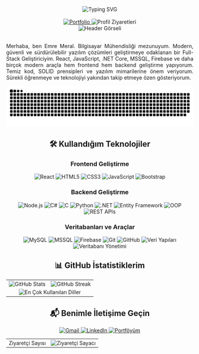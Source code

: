 <div align="center">
  <img src="https://readme-typing-svg.herokuapp.com?font=Fira+Code&pause=1000&color=00AEEF&center=true&vCenter=true&width=435&lines=Merhaba%2C+ben+Emre+Meral;Full+Stack+Geliştirici;Frontend+ve+Backend+Uzmanı" alt="Typing SVG" />
  <br/>
</div>
<br/>
<div align="center">
  <a href="https://emremeralzn.github.io/myblog/" target="_blank">
    <img src="https://img.shields.io/badge/Portföyüm-00AEEF?style=for-the-badge&logo=About.me&logoColor=white" alt="Portfolio"/>
  </a>
  <img src="https://komarev.com/ghpvc/?username=githubkullaniciadiniz&label=Profil%20Ziyaretleri&color=blue&style=for-the-badge" alt="Profil Ziyaretleri" />
</div>

<div align="center">
  <img src="https://i.imgur.com/WVKtRn0.png" alt="Header Görseli" width="400" />
</div>
<br/>


<p align="justify">
 Merhaba, ben Emre Meral. Bilgisayar Mühendisliği mezunuyum. Modern, güvenli ve sürdürülebilir yazılım çözümleri geliştirmeye odaklanan bir Full-Stack Geliştiriciyim. React, JavaScript, .NET Core, MSSQL, Firebase ve daha birçok modern araçla hem frontend hem backend geliştirme yapıyorum. Temiz kod, SOLID prensipleri ve yazılım mimarilerine önem veriyorum. Sürekli öğrenmeye ve teknolojiyi yakından takip etmeye özen gösteriyorum.
</p>

<div align="center">
  <img src="https://raw.githubusercontent.com/Platane/snk/output/github-contribution-grid-snake-dark.svg" alt="Yılan Katkı Grafiği" width="700"/>
</div>

<h2 align="center">🛠️ Kullandığım Teknolojiler</h2>

<div align="center">
  <h3>Frontend Geliştirme</h3>
  <div>
    <img src="https://img.shields.io/badge/React-20232A?style=for-the-badge&logo=react&logoColor=61DAFB" alt="React"/>
    <img src="https://img.shields.io/badge/HTML5-E34F26?style=for-the-badge&logo=html5&logoColor=white" alt="HTML5"/>
    <img src="https://img.shields.io/badge/CSS3-1572B6?style=for-the-badge&logo=css3&logoColor=white" alt="CSS3"/>
    <img src="https://img.shields.io/badge/JavaScript-323330?style=for-the-badge&logo=javascript&logoColor=F7DF1E" alt="JavaScript"/>
    <img src="https://img.shields.io/badge/Bootstrap-563D7C?style=for-the-badge&logo=bootstrap&logoColor=white" alt="Bootstrap"/>
  </div>
</div>

<div align="center">
  <h3>Backend Geliştirme</h3>
  <div>
    <img src="https://img.shields.io/badge/Node.js-339933?style=for-the-badge&logo=nodedotjs&logoColor=white" alt="Node.js"/>
    <img src="https://img.shields.io/badge/C%23-239120?style=for-the-badge&logo=c-sharp&logoColor=white" alt="C#"/>
    <img src="https://img.shields.io/badge/C-00599C?style=for-the-badge&logo=c&logoColor=white" alt="C"/>
    <img src="https://img.shields.io/badge/Python-3776AB?style=for-the-badge&logo=python&logoColor=white" alt="Python"/>
    <img src="https://img.shields.io/badge/.NET-512BD4?style=for-the-badge&logo=dotnet&logoColor=white" alt=".NET"/>
    <img src="https://img.shields.io/badge/Entity_Framework-68217A?style=for-the-badge&logo=.net&logoColor=white" alt="Entity Framework"/>
    <img src="https://img.shields.io/badge/OOP-007396?style=for-the-badge" alt="OOP"/>
    <img src="https://img.shields.io/badge/REST_APIs-FF6F00?style=for-the-badge" alt="REST APIs"/>
  </div>
</div>

<div align="center">
  <h3>Veritabanları ve Araçlar</h3>
  <div>
    <img src="https://img.shields.io/badge/MySQL-00000F?style=for-the-badge&logo=mysql&logoColor=white" alt="MySQL"/>
    <img src="https://img.shields.io/badge/MSSQL-CC2927?style=for-the-badge&logo=microsoft-sql-server&logoColor=white" alt="MSSQL"/>
    <img src="https://img.shields.io/badge/Firebase-039BE5?style=for-the-badge&logo=Firebase&logoColor=white" alt="Firebase"/>
    <img src="https://img.shields.io/badge/Git-F05032?style=for-the-badge&logo=git&logoColor=white" alt="Git"/>
    <img src="https://img.shields.io/badge/GitHub-181717?style=for-the-badge&logo=github&logoColor=white" alt="GitHub"/>
    <img src="https://img.shields.io/badge/Veri%20Yapıları-4CAF50?style=for-the-badge" alt="Veri Yapıları"/>
    <img src="https://img.shields.io/badge/Veritabanı%20Yönetimi-0064a5?style=for-the-badge" alt="Veritabanı Yönetimi"/>
  </div>
</div>

<h2 align="center">📊 GitHub İstatistiklerim</h2>

<div align="center">
  <table>
    <tr>
      <td>
        <img src="https://github-readme-stats.vercel.app/api?username=emremeralzn&show_icons=true&theme=radical" alt="GitHub Stats"/>
      </td>
      <td>
        <img src="https://github-readme-streak-stats.herokuapp.com/?user=emremeralzn&theme=radical" alt="GitHub Streak"/>
      </td>
    </tr>
    <tr>
      <td colspan="2" align="center">
        <img src="https://github-readme-stats.vercel.app/api/top-langs/?username=emremeralzn&layout=compact&theme=radical" alt="En Çok Kullanılan Diller"/>
      </td>
    </tr>
  </table>
</div>

<h2 align="center">📬 Benimle İletişime Geçin</h2>

<div align="center">
  <a href="mailto:emooci3425@gmail.com">
    <img src="https://img.shields.io/badge/Gmail-D14836?style=for-the-badge&logo=gmail&logoColor=white" alt="Gmail"/>
  </a>
  <a href="https://www.linkedin.com/in/emre-meralsm/">
    <img src="https://img.shields.io/badge/LinkedIn-0077B5?style=for-the-badge&logo=linkedin&logoColor=white" alt="LinkedIn"/>
  </a>
  <a href="https://emremeralzn.github.io/myblog/">
    <img src="https://img.shields.io/badge/Portföyüm-00AEEF?style=for-the-badge&logo=About.me&logoColor=white" alt="Portföyüm"/>
  </a>
</div>

<div align="center">
  <table>
    <tr>
      <td>Ziyaretçi Sayısı</td>
      <td><img src="https://profile-counter.glitch.me/githubkullaniciadiniz/count.svg" alt="Ziyaretçi Sayacı" /></td>
    </tr>
  </table>
</div>

